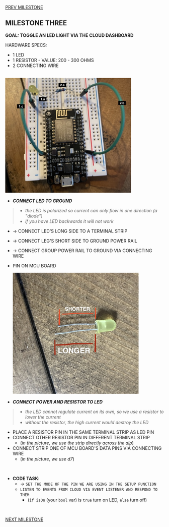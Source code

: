 
[PREV MILESTONE](./2-MILESTONE.md)

## MILESTONE THREE
**GOAL: TOGGLE AN LED LIGHT VIA THE CLOUD DASHBOARD**

HARDWARE SPECS:
- 1 LED
- 1 RESISTOR - VALUE: 200 - 300 OHMS
- 2 CONNECTING WIRE

<br>

<img title="3.2" alt="Attach LED and resistor to breadboard" src="../../.images/3.2.jpeg" width="400">

- ***CONNECT LED TO GROUND***
> - *the LED is polarized so current can only flow in one direction (a "diode")*
> - *if you have LED backwards it will not work*

- -> CONNECT LED'S LONG SIDE TO A TERMINAL STRIP
- -> CONNECT LEG'S SHORT SIDE TO GROUND POWER RAIL
- -> CONNECT GROUP POWER RAIL TO GROUND VIA CONNECTING WIRE
- PIN ON MCU BOARD

	<img title="3.1" alt="LED pins" src="../../.images/3.1.jpeg" width="400">

- ***CONNECT POWER AND RESISTOR TO LED***
> - *the LED cannot regulate current on its own, so we use a resistor to lower the current*
> - *without the resistor, the high current would destroy the LED*

- PLACE A RESISTOR PIN IN THE SAME TERMINAL STRIP AS LED PIN
- CONNECT OTHER RESISTOR PIN IN DIFFERENT TERMINAL STRIP
    - (*in the picture, we use the strip directly across the dip*)
- CONNECT STRIP ONE OF MCU BOARD'S DATA PINS VIA CONNECTING WIRE
    - (*in the picture, we use d7*)

<br>

- **CODE TASK**:
	- -> `SET THE MODE OF THE PIN WE ARE USING IN THE SETUP FUNCTION`
	- `LISTEN TO EVENTS FROM CLOUD VIA EVENT LISTENER AND RESPOND TO THEM`
		- (`if isOn` (your `bool` var) is `true` turn on LED, `else` turn off)

<br>

[NEXT MILESTONE](./4-MILESTONE.md)
